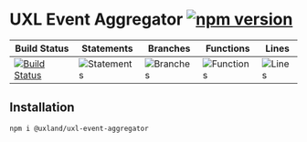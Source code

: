 # UXL Event Aggregator [![npm version](https://badge.fury.io/js/%40uxland%2Fuxl-event-aggregator.svg)](https://badge.fury.io/js/%40uxland%2Fuxl-event-aggregator)

| Build Status                                                                                                                        | Statements                                    | Branches                                  | Functions                                   | Lines                               |
| ----------------------------------------------------------------------------------------------------------------------------------- | --------------------------------------------- | ----------------------------------------- | ------------------------------------------- | ----------------------------------- |
| [![Build Status](https://api.travis-ci.org/uxland/uxl-event-aggregator.svg)](https://api.travis-ci.org/uxland/uxl-event-aggregator) | ![Statements](#statements# 'Make me better!') | ![Branches](#branches# 'Make me better!') | ![Functions](#functions# 'Make me better!') | ![Lines](#lines# 'Make me better!') |

## Installation

`npm i @uxland/uxl-event-aggregator`
